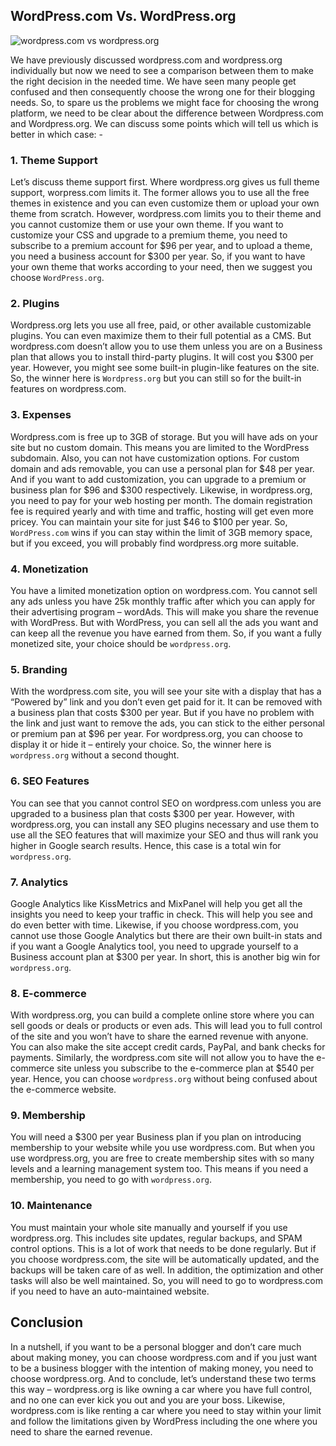## WordPress.com Vs. WordPress.org
![wordpress.com vs wordpress.org](https://miro.medium.com/max/1400/1*5nYrW_o0OslDWQDwYiCN4Q.png)


We have previously discussed wordpress.com and wordpress.org individually but now we need to see a comparison between them to make the right decision in the needed time. We have seen many people get confused and then consequently choose the wrong one for their blogging needs. So, to spare us the problems we might face for choosing the wrong platform, we need to be clear about the difference between Wordpress.com and Wordpress.org. 
We can discuss some points which will tell us which is better in which case: - 


### 1.	Theme Support
Let’s discuss theme support first. Where wordpress.org gives us full theme support, worpress.com limits it. The former allows you to use all the free themes in existence and you can even customize them or upload your own theme from scratch. However, wordpress.com limits you to their theme and you cannot customize them or use your own theme. If you want to customize your CSS and upgrade to a premium theme, you need to subscribe to a premium account for $96 per year, and to upload a theme, you need a business account for $300 per year. So, if you want to have your own theme that works according to your need, then we suggest you choose `WordPress.org`.


### 2.	Plugins
Wordpress.org lets you use all free, paid, or other available customizable plugins. You can even maximize them to their full potential as a CMS. But wordpress.com doesn’t allow you to use them unless you are on a Business plan that allows you to install third-party plugins. It will cost you $300 per year. However, you might see some built-in plugin-like features on the site. So, the winner here is `Wordpress.org` but you can still so for the built-in features on wordpress.com. 


### 3.	Expenses
Wordpress.com is free up to 3GB of storage. But you will have ads on your site but no custom domain. This means you are limited to the WordPress subdomain. Also, you can not have customization options. For custom domain and ads removable, you can use a personal plan for $48 per year. And if you want to add customization, you can upgrade to a premium or business plan for $96 and $300 respectively. Likewise, in wordpress.org, you need to pay for your web hosting per month. The domain registration fee is required yearly and with time and traffic, hosting will get even more pricey. You can maintain your site for just $46 to $100 per year. So, `WordPress.com` wins if you can stay within the limit of 3GB memory space, but if you exceed, you will probably find wordpress.org more suitable. 


### 4.	Monetization 
You have a limited monetization option on wordpress.com. You cannot sell any ads unless you have 25k monthly traffic after which you can apply for their advertising program – wordAds. This will make you share the revenue with WordPress. But with WordPress, you can sell all the ads you want and can keep all the revenue you have earned from them. So, if you want a fully monetized site, your choice should be `wordpress.org`. 


### 5.	Branding
With the wordpress.com site, you will see your site with a display that has a “Powered by” link and you don’t even get paid for it. It can be removed with a business plan that costs $300 per year. But if you have no problem with the link and just want to remove the ads, you can stick to the either personal or premium pan at $96 per year. For wordpress.org, you can choose to display it or hide it – entirely your choice. So, the winner here is `wordpress.org` without a second thought. 


### 6.	SEO Features
You can see that you cannot control SEO on wordpress.com  unless you are upgraded to a business plan that costs $300 per year. However, with wordpress.org, you can install any SEO plugins necessary and use them to use all the SEO features that will maximize your SEO and thus will rank you higher in Google search results.  Hence, this case is a total win for `wordpress.org`. 


### 7.	Analytics
Google Analytics like KissMetrics and MixPanel will help you get all the insights you need to keep your traffic in check. This will help you see and do even better with time. Likewise, if you choose wordpress.com, you cannot use those Google Analytics but there are their own built-in stats and if you want a Google Analytics tool, you need to upgrade yourself to a Business account plan at $300 per year. In short, this is another big win for `wordpress.org`. 


### 8.	E-commerce
With wordpress.org, you can build a complete online store where you can sell goods or deals or products or even ads. This will lead you to full control of the site and you won’t have to share the earned revenue with anyone. You can also make the site accept credit cards, PayPal, and bank checks for payments. Similarly, the wordpress.com site will not allow you to have the e-commerce site unless you subscribe to the e-commerce plan at $540 per year. Hence, you can choose `wordpress.org` without being confused about the e-commerce website. 


### 9.	Membership
You will need a $300 per year Business plan if you plan on introducing membership to your website while you use wordpress.com. But when you use wordpress.org, you are free to create membership sites with so many levels and a learning management system too. This means if you need a membership, you need to go with `wordpress.org`. 


### 10.	Maintenance
You must maintain your whole site manually and yourself if you use wordpress.org. This includes site updates, regular backups, and SPAM control options. This is a lot of work that needs to be done regularly. But if you choose wordpress.com, the site will be automatically updated, and the backups will be taken care of as well. In addition, the optimization and other tasks will also be well maintained. So, you will need to go to wordpress.com if you need to have an auto-maintained website. 


## Conclusion 

In a nutshell, if you want to be a personal blogger and don’t care much about making money, you can choose wordpress.com and if you just want to be a business blogger with the intention of making money, you need to choose wordpress.org. And to conclude, let’s understand these two terms this way – wordpress.org is like owning a car where you have full control, and no one can ever kick you out and you are your boss. Likewise,  wordpress.com is like renting a car where you need to stay within your limit and follow the limitations given by WordPress including the one where you need to share the earned revenue. 